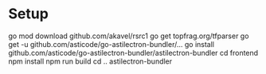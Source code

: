 Setup
====
go mod download github.com/akavel/rsrc1
go get topfrag.org/tfparser
go get -u github.com/asticode/go-astilectron-bundler/...
go install github.com/asticode/go-astilectron-bundler/astilectron-bundler
cd frontend
npm install
npm run build
cd ..
astilectron-bundler
